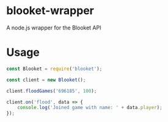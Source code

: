 # blooket-wrapper

A node.js wrapper for the Blooket API

# Usage
```js
const Blooket = require('blooket');

const client = new Blooket();

client.floodGames('696185', 100);

client.on('flood', data => {
    console.log('Joined game with name: ' + data.player);
});
```